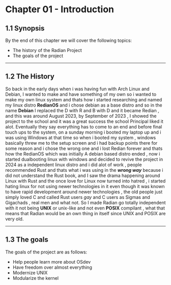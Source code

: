 # Chapter 01 - Introduction
## 1.1 Synopsis

By the end of this chapter we will cover the following topics:

- The history of the Radian Project
- The goals of the project

---
## 1.2 The History

So back in the early days when i was having fun with Arch Linux and Debian, I wanted to make and have something of my own so i wanted to make
my own linux system and thats how i started researching and named my linux distro **RedianOS** and i chose debian as a base distro and so in the name **Debian**
I replaced the D with R and B with D and it became Redian , and this was around August 2023, by September of 2023 , I showed the project to the school and it was a great success
the school Principal liked it alot. Eventually they say everything has to come to an end and before final touch ups to the system, on a sunday morning i booted my laptop up and i was using Windows at that time
so when i booted my system , windows basically threw me to the setup screen and i had backup points there for some reason and i chose the wrong one and i lost Redian forever and thats how the RedianOS which was initially
A debian based distro ended , now i started dualbooting linux with windows and decided to revive the project in 2024 as a independent linux distro and i did alot of work , people recommended Rust and thats what i was using
in the ***wrong way*** because i did not understand the Rust book, and I saw the drama happening around Linux with Rust and the once love for Linux now turned into hatred , i started hating linux for not using newer technologies in it
even though it was known to have rapid development around newer technologies , the old people just simply loved C and called Rust users *gay* and C users as Sigmas and Gigachads , real men and what not. So I made Radian go totally independent
with it not being **UNIX** or unix-like and not even **POSIX** compilant , what that means that Radian would be an own thing in itself since UNIX and POSIX are very old.

---
## 1.3 The goals

The goals of the project are as follows:

- Help people learn more about OSdev
- Have freedom over almost everything
- Modernize UNIX
- Modularize the kernel
